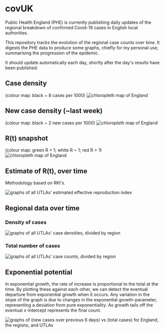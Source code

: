 # covUK

Public Health England (PHE) is currently publishing daily updates of the regional breakdown of confirmed Covid-19 cases in English local authorities.

This repository tracks the evolution of the regional case counts over time.  It digests the PHE data to produce some graphs, chiefly for my personal use, summarising the progression of the epidemic.

It should update automatically each day, shortly after the day's results have been published.

## Case density

(colour map: black ~ 8 cases per 1000)
![chloropleth map of England](UK_regional/map_density_LTLA.png)

## New case density (~last week)
(colour map: black ~ 2 new cases per 1000)
![chloropleth map of England](UK_regional/map_density_LTLA_lw.png)

## R(t) snapshot

(colour map: green R < 1; white R ~ 1; red R > 1)
![chloropleth map of England](UK_regional/map_reff.png)

## Estimate of R(t), over time

Methodology based on RKI's.

![graphs of all UTLAs' estimated effective reproduction index](UK_regional/plots/R.png)

## Regional data over time
### Density of cases

![graphs of all UTLAs' case densities, divided by region](UK_regional/plots/UTLAs_density.png)

### Total number of cases
![graphs of all UTLAs' case counts, divided by region](UK_regional/plots/UTLAs.png)

## Exponential potential

In exponential growth, the rate of increase is proportional to the total at the time.  By plotting these against each other, we can detect the eventual departure from exponential growth when it occurs.  Any variation in the slope of the graph is due to changes in the exponential growth-parameter, representing a deviation from pure exponentiality.  As growth tails off the eventual *x*-intercept represents the final count.

![graphs of (new cases over previous 6 days) vs (total cases) for England, the regions, and UTLAs](UK_regional/plots/UTLAs_exp.png)
